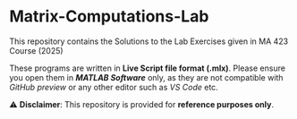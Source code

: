 # Matrix-Computations-Lab
This repository contains the Solutions to the Lab Exercises given in MA 423 Course (2025)

These programs are written in **Live Script file format (.mlx)**. Please ensure you open them in ***MATLAB Software*** only, as they are not compatible with *GitHub preview* or any other editor such as *VS Code* etc.

⚠️ **Disclaimer**: This repository is provided for **reference purposes only**. 
